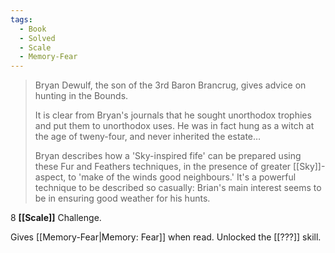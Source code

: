 ```yaml
---
tags:
  - Book
  - Solved
  - Scale
  - Memory-Fear
---
```


> Bryan Dewulf, the son of the 3rd Baron Brancrug, gives advice on hunting in the Bounds.
> 
> It is clear from Bryan's journals that he sought unorthodox trophies and put them to unorthodox uses. He was in fact hung as a witch at the age of tweny-four, and never inherited the estate…
> 
> Bryan describes how a 'Sky-inspired fife' can be prepared using these Fur and Feathers techniques, in the presence of greater [[Sky]]-aspect, to 'make of the winds good neighbours.' It's a powerful technique to be described so casually: Brian's main interest seems to be in ensuring good weather for his hunts.

8 **[[Scale]]** Challenge.

Gives [[Memory-Fear|Memory: Fear]] when read. Unlocked the [[???]] skill.
